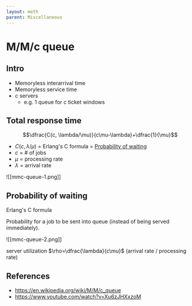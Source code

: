 ```yaml
---
layout: meth
parent: Miscellaneous
---
```


# M/M/c queue

## Intro

- Memoryless interarrival time
- Memoryless service time
- c servers
	- e.g. 1 queue for c ticket windows

## Total response time

$$\dfrac{C(c, \lambda/\mu)}{c\mu-\lambda}+\dfrac{1}{\mu}$$

- $C(c, \lambda/\mu)$ = Erlang's C formula = [Probability of waiting](#Probability%20of%20waiting)
- $c$ = # of jobs
- $\mu$ = processing rate
- $\lambda$ = arrival rate

![[mmc-queue-1.png]]

## Probability of waiting

Erlang's C formula

Probability for a job to be sent into queue (instead of being served immediately).

![[mmc-queue-2.png]]

server utilization $\rho=\dfrac{\lambda}{c\mu}$ (arrival rate / processing rate)

## References

- <https://en.wikipedia.org/wiki/M/M/c_queue>
- <https://www.youtube.com/watch?v=Xu6zJHXxzoM>